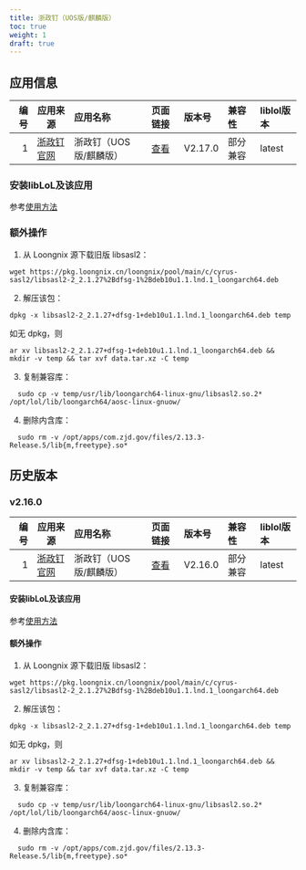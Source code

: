 ```yaml
---
title: 浙政钉（UOS版/麒麟版）
toc: true
weight: 1
draft: true
---
```

## 应用信息

|       编号 | 应用来源                                                 | 应用名称          | 页面链接                                    | 版本号     | 兼容性   | liblol版本 | 
|---------:| -------------------------------------------------------- |:--------------| :------------------------------------------ |:--------| :------- | :--------- | 
|        1 | [浙政钉官网](https://www.ding.zj.gov.cn/pc/index.html#/) | 浙政钉（UOS版/麒麟版） | [查看](http://app.loongapps.cn/#/detail/39) | V2.17.0 | 部分兼容 | latest     | 
### 安装libLoL及该应用

参考[使用方法](/docs/usage)

### 额外操作

1. 从 Loongnix 源下载旧版 libsasl2：
```
wget https://pkg.loongnix.cn/loongnix/pool/main/c/cyrus-sasl2/libsasl2-2_2.1.27%2Bdfsg-1%2Bdeb10u1.1.lnd.1_loongarch64.deb
```

2. 解压该包：

  ```
  dpkg -x libsasl2-2_2.1.27+dfsg-1+deb10u1.1.lnd.1_loongarch64.deb temp
  ```

  如无 dpkg，则 

  ```
  ar xv libsasl2-2_2.1.27+dfsg-1+deb10u1.1.lnd.1_loongarch64.deb && mkdir -v temp && tar xvf data.tar.xz -C temp
  ```

3. 复制兼容库：

```
  sudo cp -v temp/usr/lib/loongarch64-linux-gnu/libsasl2.so.2* /opt/lol/lib/loongarch64/aosc-linux-gnuow/
```

4. 删除内含库：

```
  sudo rm -v /opt/apps/com.zjd.gov/files/2.13.3-Release.5/lib{m,freetype}.so*
```

## 历史版本

### v2.16.0

| 编号 | 应用来源                                                 | 应用名称               | 页面链接                                    | 版本号  | 兼容性   | liblol版本 |
| ---: | -------------------------------------------------------- | :--------------------- | :------------------------------------------ | :------ | :------- | :--------- |
|    1 | [浙政钉官网](https://www.ding.zj.gov.cn/pc/index.html#/) | 浙政钉（UOS版/麒麟版） | [查看](http://app.loongapps.cn/#/detail/39) | V2.16.0 | 部分兼容 | latest     |
#### 安装libLoL及该应用

参考[使用方法](/docs/usage)

#### 额外操作

1. 从 Loongnix 源下载旧版 libsasl2：
```
wget https://pkg.loongnix.cn/loongnix/pool/main/c/cyrus-sasl2/libsasl2-2_2.1.27%2Bdfsg-1%2Bdeb10u1.1.lnd.1_loongarch64.deb
```

2. 解压该包：

  ```
  dpkg -x libsasl2-2_2.1.27+dfsg-1+deb10u1.1.lnd.1_loongarch64.deb temp
  ```

  如无 dpkg，则 

  ```
  ar xv libsasl2-2_2.1.27+dfsg-1+deb10u1.1.lnd.1_loongarch64.deb && mkdir -v temp && tar xvf data.tar.xz -C temp
  ```

3. 复制兼容库：

```
  sudo cp -v temp/usr/lib/loongarch64-linux-gnu/libsasl2.so.2* /opt/lol/lib/loongarch64/aosc-linux-gnuow/
```

4. 删除内含库：

```
  sudo rm -v /opt/apps/com.zjd.gov/files/2.13.3-Release.5/lib{m,freetype}.so*
```
